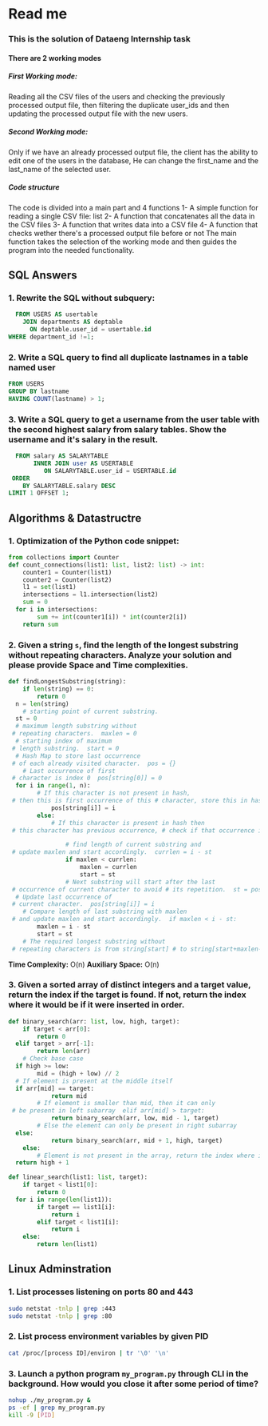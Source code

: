 # Read me

### This is the solution of Dataeng Internship task
#### There are 2 working modes
##### First Working mode:
Reading all the CSV files of the users and checking the previously processed output file, then filtering the duplicate user_ids and then updating the processed output file with the new users.
##### Second Working mode:
Only if we have an already processed output file, the client has the ability to edit one of the users in the database, He can change the first_name and the last_name of the selected user.
##### Code structure
The code is divided into a main part and 4 functions
1- A simple function for reading a single CSV file: list
2- A function that concatenates all the data in the CSV files
3- A function that writes data into a CSV file
4- A function that checks wether there's a processed output file before or not
The main function takes the selection of the working mode and then guides the program into the needed functionality.

## SQL Answers
### 1.  Rewrite the SQL without subquery:
```SQL SELECT id
  FROM USERS AS usertable
    JOIN departments AS deptable
      ON deptable.user_id = usertable.id
WHERE department_id !=1;
```
### 2.  Write a SQL query to find all duplicate lastnames in a table named  **user**
```SQL SELECT lastname, COUNT(lastname)
FROM USERS
GROUP BY lastname
HAVING COUNT(lastname) > 1;
```
### 3. Write a SQL query to get a username from the  **user**  table with the second highest salary from  **salary**  tables. Show the username and it's salary in the result.
```SQL SELECT USERTABLE.username, SALARYTABLE.salary
  FROM salary AS SALARYTABLE
       INNER JOIN user AS USERTABLE
          ON SALARYTABLE.user_id = USERTABLE.id
 ORDER
    BY SALARYTABLE.salary DESC
LIMIT 1 OFFSET 1;
```
## Algorithms & Datastructre
### 1.  Optimization of the Python code snippet:
```python
from collections import Counter
def count_connections(list1: list, list2: list) -> int:
    counter1 = Counter(list1)
    counter2 = Counter(list2)
    l1 = set(list1)
    intersections = l1.intersection(list2)
    sum = 0
  for i in intersections:
        sum += int(counter1[i]) * int(counter2[i])
    return sum
```
### 2.  Given a string  `s`, find the length of the longest substring without repeating characters. Analyze your solution and please provide Space and Time complexities.
```python
def findLongestSubstring(string):
    if len(string) == 0:
        return 0
  n = len(string)
    # starting point of current substring.
  st = 0
  # maximum length substring without
 # repeating characters.  maxlen = 0
  # starting index of maximum
 # length substring.  start = 0
  # Hash Map to store last occurrence
 # of each already visited character.  pos = {}
    # Last occurrence of first
 # character is index 0  pos[string[0]] = 0
  for i in range(1, n):
        # If this character is not present in hash,
 # then this is first occurrence of this # character, store this in hash.  if string[i] not in pos:
            pos[string[i]] = i
        else:
            # If this character is present in hash then
 # this character has previous occurrence, # check if that occurrence is before or after # starting point of current substring.  if pos[string[i]] >= st:

                # find length of current substring and
 # update maxlen and start accordingly.  currlen = i - st
                if maxlen < currlen:
                    maxlen = currlen
                    start = st
                # Next substring will start after the last
 # occurrence of current character to avoid # its repetition.  st = pos[string[i]] + 1
  # Update last occurrence of
 # current character.  pos[string[i]] = i
    # Compare length of last substring with maxlen
 # and update maxlen and start accordingly.  if maxlen < i - st:
        maxlen = i - st
        start = st
    # The required longest substring without
 # repeating characters is from string[start] # to string[start+maxlen-1].  return string[start: start + maxlen]
```
**Time Complexity:** O(n)
**Auxiliary Space:** O(n)
### 3.  Given a sorted array of distinct integers and a target value, return the index if the target is found. If not, return the index where it would be if it were inserted in order.
```python
def binary_search(arr: list, low, high, target):
    if target < arr[0]:
        return 0
  elif target > arr[-1]:
        return len(arr)
    # Check base case
  if high >= low:
        mid = (high + low) // 2
  # If element is present at the middle itself
  if arr[mid] == target:
            return mid
        # If element is smaller than mid, then it can only
 # be present in left subarray  elif arr[mid] > target:
            return binary_search(arr, low, mid - 1, target)
        # Else the element can only be present in right subarray
  else:
            return binary_search(arr, mid + 1, high, target)
    else:
        # Element is not present in the array, return the index where it should've been
  return high + 1
```
```python
def linear_search(list1: list, target):
    if target < list1[0]:
        return 0
  for i in range(len(list1)):
        if target == list1[i]:
            return i
        elif target < list1[i]:
            return i
    else:
        return len(list1)
```
## Linux Adminstration
### 1.  List processes listening on ports 80 and 443
```bash
sudo netstat -tnlp | grep :443
sudo netstat -tnlp | grep :80
```
### 2.  List process environment variables by given PID
```bash
cat /proc/[process ID]/environ | tr '\0' '\n'
```
### 3.  Launch a python program  `my_program.py`  through CLI in the background. How would you close it after some period of time?
```bash
nohup ./my_program.py &
ps -ef | grep my_program.py
kill -9 [PID]
```



